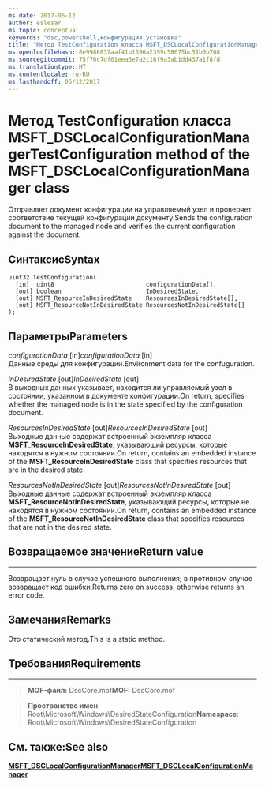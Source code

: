 ```yaml
---
ms.date: 2017-06-12
author: eslesar
ms.topic: conceptual
keywords: "dsc,powershell,конфигурация,установка"
title: "Метод TestConfiguration класса MSFT_DSCLocalConfigurationManager"
ms.openlocfilehash: 8e9986837aaf41b1396a2399c58675bc51b0b708
ms.sourcegitcommit: 75f70c7df01eea5e7a2c16f9a3ab1dd437a1f8fd
ms.translationtype: HT
ms.contentlocale: ru-RU
ms.lasthandoff: 06/12/2017
---
```

# <a name="testconfiguration-method-of-the-msftdsclocalconfigurationmanager-class"></a><span data-ttu-id="e3feb-103">Метод TestConfiguration класса MSFT_DSCLocalConfigurationManager</span><span class="sxs-lookup"><span data-stu-id="e3feb-103">TestConfiguration method of the MSFT_DSCLocalConfigurationManager class</span></span>

<span data-ttu-id="e3feb-104">Отправляет документ конфигурации на управляемый узел и проверяет соответствие текущей конфигурации документу.</span><span class="sxs-lookup"><span data-stu-id="e3feb-104">Sends the configuration document to the managed node and verifies the current configuration against the document.</span></span>

<a name="syntax"></a><span data-ttu-id="e3feb-105">Синтаксис</span><span class="sxs-lookup"><span data-stu-id="e3feb-105">Syntax</span></span>
------

```mof
uint32 TestConfiguration(
  [in]  uint8                          configurationData[],
  [out] boolean                        InDesiredState,
  [out] MSFT_ResourceInDesiredState    ResourcesInDesiredState[],
  [out] MSFT_ResourceNotInDesiredState ResourcesNotInDesiredState[]
);
```

<a name="parameters"></a><span data-ttu-id="e3feb-106">Параметры</span><span class="sxs-lookup"><span data-stu-id="e3feb-106">Parameters</span></span>
----------

<span data-ttu-id="e3feb-107">*configurationData* \[in\]</span><span class="sxs-lookup"><span data-stu-id="e3feb-107">*configurationData* \[in\]</span></span>  
<span data-ttu-id="e3feb-108">Данные среды для конфигурации.</span><span class="sxs-lookup"><span data-stu-id="e3feb-108">Environment data for the confuguration.</span></span>

<span data-ttu-id="e3feb-109">*InDesiredState* \[out\]</span><span class="sxs-lookup"><span data-stu-id="e3feb-109">*InDesiredState* \[out\]</span></span>  
<span data-ttu-id="e3feb-110">В выходных данных указывает, находится ли управляемый узел в состоянии, указанном в документе конфигурации.</span><span class="sxs-lookup"><span data-stu-id="e3feb-110">On return, specifies whether the managed node is in the state specified by the configuration document.</span></span>

<span data-ttu-id="e3feb-111">*ResourcesInDesiredState* \[out\]</span><span class="sxs-lookup"><span data-stu-id="e3feb-111">*ResourcesInDesiredState* \[out\]</span></span>  
<span data-ttu-id="e3feb-112">Выходные данные содержат встроенный экземпляр класса **MSFT_ResourceInDesiredState**, указывающий ресурсы, которые находятся в нужном состоянии.</span><span class="sxs-lookup"><span data-stu-id="e3feb-112">On return, contains an embedded instance of the **MSFT_ResourceInDesiredState** class that specifies resources that are in the desired state.</span></span>

<span data-ttu-id="e3feb-113">*ResourcesNotInDesiredState* \[out\]</span><span class="sxs-lookup"><span data-stu-id="e3feb-113">*ResourcesNotInDesiredState* \[out\]</span></span>  
<span data-ttu-id="e3feb-114">Выходные данные содержат встроенный экземпляр класса **MSFT_ResourceNotInDesiredState**, указывающий ресурсы, которые не находятся в нужном состоянии.</span><span class="sxs-lookup"><span data-stu-id="e3feb-114">On return, contains an embedded instance of the **MSFT_ResourceNotInDesiredState** class that specifies resources that are not in the desired state.</span></span>

## <a name="return-value"></a><span data-ttu-id="e3feb-115">Возвращаемое значение</span><span class="sxs-lookup"><span data-stu-id="e3feb-115">Return value</span></span>
------------

<span data-ttu-id="e3feb-116">Возвращает нуль в случае успешного выполнения; в противном случае возвращает код ошибки.</span><span class="sxs-lookup"><span data-stu-id="e3feb-116">Returns zero on success; otherwise returns an error code.</span></span>

## <a name="remarks"></a><span data-ttu-id="e3feb-117">Замечания</span><span class="sxs-lookup"><span data-stu-id="e3feb-117">Remarks</span></span>

<span data-ttu-id="e3feb-118">Это статический метод.</span><span class="sxs-lookup"><span data-stu-id="e3feb-118">This is a static method.</span></span>

## <a name="requirements"></a><span data-ttu-id="e3feb-119">Требования</span><span class="sxs-lookup"><span data-stu-id="e3feb-119">Requirements</span></span>
------------
><span data-ttu-id="e3feb-120">**MOF-файл:** DscCore.mof</span><span class="sxs-lookup"><span data-stu-id="e3feb-120">**MOF:** DscCore.mof</span></span>

><span data-ttu-id="e3feb-121">**Пространство имен**: Root\Microsoft\Windows\DesiredStateConfiguration</span><span class="sxs-lookup"><span data-stu-id="e3feb-121">**Namespace**: Root\Microsoft\Windows\DesiredStateConfiguration</span></span>


## <a name="see-also"></a><span data-ttu-id="e3feb-122">См. также:</span><span class="sxs-lookup"><span data-stu-id="e3feb-122">See also</span></span>


[<span data-ttu-id="e3feb-123">**MSFT_DSCLocalConfigurationManager**</span><span class="sxs-lookup"><span data-stu-id="e3feb-123">**MSFT_DSCLocalConfigurationManager**</span></span>](msft-dsclocalconfigurationmanager.md)


 

 



